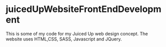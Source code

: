 # juicedUpWebsiteFrontEndDevelopment
This is some of my code for my Juiced Up web design concept. The website uses HTML,CSS, SASS, Javascript and JQuery. 
